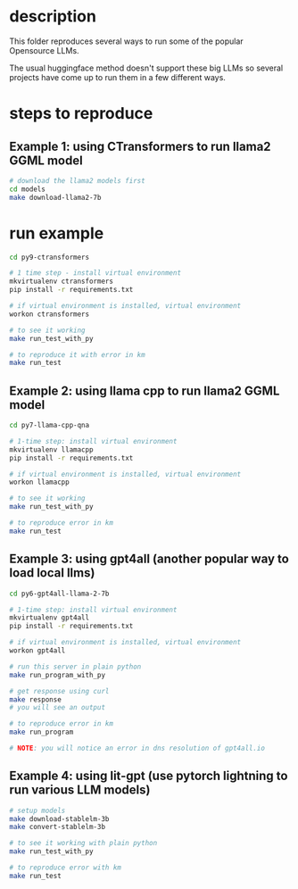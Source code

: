 # description
This folder reproduces several ways to run some of the popular Opensource LLMs.

The usual huggingface method doesn't support these big LLMs so several projects have come up
to run them in a few different ways.

# steps to reproduce
## Example 1: using CTransformers to run llama2 GGML model

```bash
# download the llama2 models first
cd models
make download-llama2-7b
```

# run example
```bash
cd py9-ctransformers

# 1 time step - install virtual environment
mkvirtualenv ctransformers
pip install -r requirements.txt

# if virtual environment is installed, virtual environment
workon ctransformers

# to see it working
make run_test_with_py

# to reproduce it with error in km
make run_test
```

## Example 2: using llama cpp to run llama2 GGML model
```bash
cd py7-llama-cpp-qna

# 1-time step: install virtual environment
mkvirtualenv llamacpp
pip install -r requirements.txt

# if virtual environment is installed, virtual environment
workon llamacpp

# to see it working
make run_test_with_py

# to reproduce error in km
make run_test
```

## Example 3: using gpt4all (another popular way to load local llms)
```bash
cd py6-gpt4all-llama-2-7b

# 1-time step: install virtual environment
mkvirtualenv gpt4all
pip install -r requirements.txt

# if virtual environment is installed, virtual environment
workon gpt4all

# run this server in plain python
make run_program_with_py

# get response using curl
make response
# you will see an output

# to reproduce error in km
make run_program

# NOTE: you will notice an error in dns resolution of gpt4all.io
```

## Example 4: using lit-gpt (use pytorch lightning to run various LLM models)
```bash
# setup models
make download-stablelm-3b
make convert-stablelm-3b

# to see it working with plain python
make run_test_with_py

# to reproduce error with km
make run_test
```
